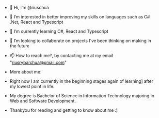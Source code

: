 - 👋 Hi, I’m @riuschua
- 👀 I’m interested in better improving my skills on languages such as C# .Net, React and Typescript
- 🌱 I’m currently learning C#, React and Typescript
- 💞️ I’m looking to collaborate on projects I've been thinking on making in the future
- 📫 How to reach me?, by contacting me at my email "riusrybarchua@gmail.com"

- More about me:
- Right now I am currently in the beginning stages again of learning] after my lowest point in life. 
- My degree is Bachelor of Science in Information Technology majoring in Web and Software Development.
- Thankyou for reading and getting to know about me :)

<!---
riuschua/riuschua is a ✨ special ✨ repository because its `README.md` (this file) appears on your GitHub profile.
You can click the Preview link to take a look at your changes.
--->

